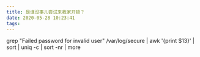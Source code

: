 ```yaml
---
title: 是谁没事儿尝试来我家开锁？
date: 2020-05-28 10:23:41
tags:
---
```


grep "Failed password for invalid user" /var/log/secure | awk '{print $13}' | sort | uniq -c | sort -nr | more


